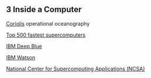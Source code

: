 ## 3 Inside a Computer

<a href="http://www.coriolis.eu.org/">Coriolis</a> operational oceanography

<a href="http://top500.org/">Top 500 fastest supercomputers</a>

<a href="http://www-03.ibm.com/ibm/history/ibm100/us/en/icons/deepblue/">IBM Deep Blue</a>

<a href="http://www.ibm.com/smarterplanet/us/en/ibmwatson/" style="font-size: 14px;">IBM Watson</a>

<a href="http://www.ncsa.illinois.edu/about/faq" target="_blank">National Center for Supercomputing Applications (NCSA)</a>
